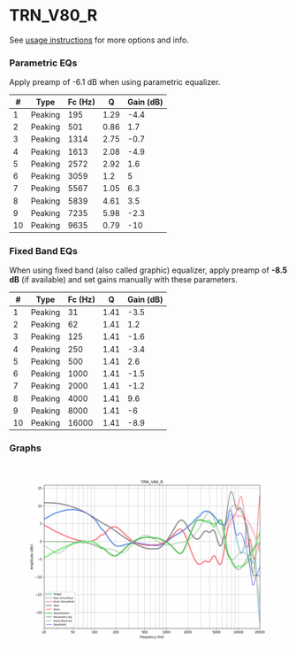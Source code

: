 # TRN_V80_R
See [usage instructions](https://github.com/jaakkopasanen/AutoEq#usage) for more options and info.

### Parametric EQs
Apply preamp of -6.1 dB when using parametric equalizer.

|   # | Type    |   Fc (Hz) |    Q |   Gain (dB) |
|-----|---------|-----------|------|-------------|
|   1 | Peaking |       195 | 1.29 |        -4.4 |
|   2 | Peaking |       501 | 0.86 |         1.7 |
|   3 | Peaking |      1314 | 2.75 |        -0.7 |
|   4 | Peaking |      1613 | 2.08 |        -4.9 |
|   5 | Peaking |      2572 | 2.92 |         1.6 |
|   6 | Peaking |      3059 | 1.2  |         5   |
|   7 | Peaking |      5567 | 1.05 |         6.3 |
|   8 | Peaking |      5839 | 4.61 |         3.5 |
|   9 | Peaking |      7235 | 5.98 |        -2.3 |
|  10 | Peaking |      9635 | 0.79 |       -10   |

### Fixed Band EQs
When using fixed band (also called graphic) equalizer, apply preamp of **-8.5 dB** (if available) and set gains manually with these parameters.

|   # | Type    |   Fc (Hz) |    Q |   Gain (dB) |
|-----|---------|-----------|------|-------------|
|   1 | Peaking |        31 | 1.41 |        -3.5 |
|   2 | Peaking |        62 | 1.41 |         1.2 |
|   3 | Peaking |       125 | 1.41 |        -1.6 |
|   4 | Peaking |       250 | 1.41 |        -3.4 |
|   5 | Peaking |       500 | 1.41 |         2.6 |
|   6 | Peaking |      1000 | 1.41 |        -1.5 |
|   7 | Peaking |      2000 | 1.41 |        -1.2 |
|   8 | Peaking |      4000 | 1.41 |         9.6 |
|   9 | Peaking |      8000 | 1.41 |        -6   |
|  10 | Peaking |     16000 | 1.41 |        -8.9 |

### Graphs
![](./TRN_V80_R.png)
